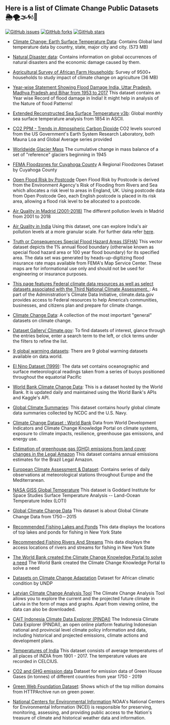 ## Here is a list of Climate Change Public Datasets  🌦🌪🌫🌀💧🌊

[![GitHub issues](https://img.shields.io/github/issues/OpenFloodAI/Climate-Change-Datasets)](https://github.com/OpenFloodAI/Climate-Change-Datasets/issues) 
[![GitHub forks](https://img.shields.io/github/forks/OpenFloodAI/Climate-Change-Datasets)](https://github.com/OpenFloodAI/Climate-Change-Datasets/network/members) 
[![GitHub stars](https://img.shields.io/github/stars/OpenFloodAI/Climate-Change-Datasets)](https://github.com/OpenFloodAI/Climate-Change-Datasets/stargazers)

* [Climate Change: Earth Surface Temperature Data](https://www.kaggle.com/berkeleyearth/climate-change-earth-surface-temperature-data): Contains Global land temperature data by country, state, major city and city. (573 MB)

* [Natural Disaster data](https://www.kaggle.com/dataenergy/natural-disaster-data): Contains information on global occurrences of natural disasters and the economic damage caused by them.

* [Agricultural Survey of African Farm Households](https://www.kaggle.com/crawford/agricultural-survey-of-african-farm-households): Survey of 9500+ households to study impact of climate change on agriculture (36 MB)

* [Year-wise Statement Showing Flood Damage India, Uttar Pradesh, Madhya Pradesh and Bihar from 1953 to 2017](https://data.gov.in/resources/year-wise-statement-showing-flood-damage-india-uttar-pradesh-madhya-pradesh-and-bihar-1953) 
This dataset contains an Year wise Record of flood damage in India! It might help in analysis of the Nature of flood Patterns!

* [Extended Reconstructed Sea Surface Temperature v3b](ncdc.noaa.gov/data-access/marineocean-data/extended-reconstructed-sea-surface-temperature-ersst-v3b): Global monthly sea surface temperature analysis from 1854 in ASCII.

* [CO2 PPM - Trends in Atmospheric Carbon Dioxide](http://datahub.io/core/co2-ppm) CO2 levels sourced from the US Government's Earth System Research Laboratory, both Mauna Loa and Global Average series provided

* [Worldwide Glacier Mass](datahub.io/core/glacier-mass-balance#readme) The cumulative change in mass balance of a set of "reference" glaciers beginning in 1945

* [FEMA Floodzones for Cuyahoga County](https://data.world/smartcolumbusos/78602b25-9931-4984-bc85-fd87ef6cc9f8) A Regional Floodzones Dataset by Cuyahoga County

* [Open Flood Risk by Postcode](https://data.world/getthedata/open-flood-risk-by-postcode) Open Flood Risk by Postcode is derived from the Environment Agency's Risk of Flooding from Rivers and Sea which allocates a risk level to areas in England, UK. Using postcode data from Open Postcode Geo, each English postcode is placed in its risk area, allowing a flood risk level to be allocated to a postcode.

* [Air Quality in Madrid (2001-2018)](https://www.kaggle.com/decide-soluciones/air-quality-madrid) The different pollution levels in Madrid from 2001 to 2018
* [Air Quality in India](https://www.kaggle.com/shrutibhargava94/india-air-quality-data) Using this dataset, one can explore India's air pollution levels at a more granular scale. For further data refer [here](https://data.gov.in/catalog/historical-daily-ambient-air-quality-data?filters%5Bfield_catalog_reference%5D=1140581&format=json&offset=0&limit=6&sort%5Bcreated%5D=desc).
* [Truth or Consequences Special Flood Hazard Areas (SFHA)](https://catalog.data.gov/dataset/truth-or-consequences-special-flood-hazard-areas-sfha) This vector dataset depicts the 1% annual flood boundary (otherwise known as special flood hazard area or 100 year flood boundary) for its specified area. The data set was generated by heads-up-digitizing flood insurance rate maps available from FEMA's Map Service Center. These maps are for informational use only and should not be used for engineering or insurance purposes.

* [This page features Federal climate data resources as well as select datasets associated with the Third National Climate Assessment. ](https://www.globalchange.gov/browse/datasets): As part of the Administration's Climate Data Initiative, climate.data.gov provides access to Federal resources to help America’s communities, businesses, and citizens plan and prepare for climate change.

* [Climate Change Data](https://datahub.io/collections/climate-change): A collection of the most important "general" datasets on climate change.

* [Dataset Gallery/ Climate.gov](https://www.climate.gov/maps-data/datasets/formats/json): To find datasets of interest, glance through the entries below, enter a search term to the left, or click terms under the filters to refine the list.

* [9 global warming datasets](https://data.world/datasets/global-warming): There are 9 global warming datasets available on data.world.


* [El Nino Dataset (1999)](https://archive.ics.uci.edu/ml/datasets/El+Nino): The data set contains oceanographic and surface meteorological readings taken from a series of buoys positioned throughout the equatorial Pacific

* [World Bank Climate Change Data](https://www.kaggle.com/theworldbank/world-bank-climate-change-data): This is a dataset hosted by the World Bank. It is updated daily and maintained using the World Bank's APIs and Kaggle's API.

* [Global Climate Summaries](https://catalog.data.gov/dataset/global-climate-station-summaries): This dataset contains hourly global climate data summaries collected by NCDC and the U.S. Navy.

* [Climate Change Dataset : World Bank](https://datacatalog.worldbank.org/dataset/climate-change-data ) Data from World Development Indicators and Climate Change Knowledge Portal on climate systems, exposure to climate impacts, resilience, greenhouse gas emissions, and energy use.

* [Estimation of greenhouse gas (GHG) emissions from land cover changes in the Legal Amazon](http://dados.gov.br/dataset/inpe-em) This dataset contains annual emissions estimates for the Brazil Legal Amazon.

* [European Climate Assessment & Dataset](https://www.ecad.eu): Contains series of daily observations at meteorological stations throughout Europe and the Mediterranean.

* [NASA GISS Global Temperature](https://data.world/agriculture/nasa-giss-global-temperature) This dataset is Goddard Institute for Space Studies Surface Temperature Analysis -- Land-Ocean Temperature Index (LOTI)

* [Global Climate Change Data](https://data.world/data-society/global-climate-change-data) This dataset is about Global Climate Change Data from 1750－2015

* [Recommended Fishing Lakes and Ponds](https://data.world/data-ny-gov/mw8j-wduf)  This data displays the locations of top lakes and ponds for fishing in New York State

* [Recommended Fishing Rivers And Streams](https://data.world/data-ny-gov/jcxg-7gnm)  This data displays the access locations of rivers and streams for fishing in New York State

* [The World Bank created the Climate Change Knowledge Portal to solve a need](https://climateknowledgeportal.worldbank.org/) The World Bank created the Climate Change Knowledge Portal to solve a need

* [Datasets on Climate Change Adaptation](https://www.adaptation-undp.org/resources/datasets/datasets-climate-change-adaptation) Dataset for African climatic condition by UNDP

* [Latvian Climate Change Analysis Tool](https://www4.meteo.lv/klimatariks/en/) The Climate Change Analysis Tool allows you to explore the current and the projected future climate in Latvia in the form of maps and graphs. Apart from viewing online, the data can also be downloaded.
 
* [CAIT Indonesia Climate Data Explorer (PINDAI)](https://datasets.wri.org/dataset/cait-indonesia-climate-data-explorer-pindai-data) The Indonesia Climate Data Explorer (PINDAI), an open online platform featuring Indonesian national and provincial level climate policy information and data, including historical and projected emissions, climate actions and development plans.

* [Temperatures of India](https://www.kaggle.com/venky73/temperatures-of-india) This dataset consists of average temperatures of all places of INDIA from 1901 - 2017. The temperature values are recorded in CELCIUS.

* [CO2 and GHG emission data](https://www.kaggle.com/srikantsahu/co2-and-ghg-emission-data) Dataset for emission data of Green House Gases (in tonnes) of different countries from year 1750 - 2019

* [Green Web Foundation Dataset](https://www.thegreenwebfoundation.org/green-web-datasets/): Shows which of the top million domains from HTTPArchive run on green power. 

* [National Centers for Environmental Information](https://www.ncdc.noaa.gov/cdo-web/datasets) NOAA's National Centers for Environmental Information (NCEI) is responsible for preserving, monitoring, assessing, and providing public access to the Nation's treasure of climate and historical weather data and information.
